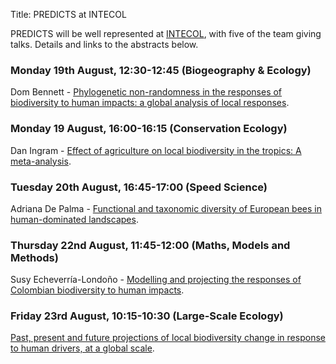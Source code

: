 Title: PREDICTS at INTECOL

PREDICTS will be well represented at
[INTECOL](http://www.intecol2013.org/), with five of the
team giving talks. Details and links to the abstracts below.


### Monday 19th August, 12:30-12:45 (Biogeography & Ecology)
Dom Bennett -
[Phylogenetic non-randomness in the responses of biodiversity to human impacts: a global analysis of local responses](http://eventmobi.com/INTECOL2013/#!/session/183172/).

### Monday 19 August, 16:00-16:15 (Conservation Ecology)
Dan Ingram -
[Effect of agriculture on local biodiversity in the tropics: A meta-analysis](http://eventmobi.com/INTECOL2013/#!/session/183414/).

### Tuesday 20th August, 16:45-17:00 (Speed Science)
Adriana De Palma -
[Functional and taxonomic diversity of European bees in human-dominated landscapes](http://eventmobi.com/INTECOL2013/#!/session/183668/).

### Thursday 22nd August, 11:45-12:00 (Maths, Models and Methods)
Susy Echeverr&iacute;a-Londo&ntilde;o -
[Modelling and projecting the responses of Colombian biodiversity to human impacts](http://eventmobi.com/INTECOL2013/#!/session/183623/).

### Friday 23rd August, 10:15-10:30 (Large-Scale Ecology)
[Past, present and future projections of local biodiversity change in response to human drivers, at a global scale](http://eventmobi.com/INTECOL2013/#!/session/183920/).
